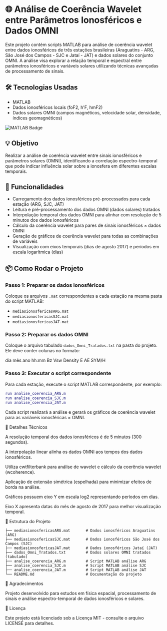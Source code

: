 # 🌐 Análise de Coerência Wavelet entre Parâmetros Ionosféricos e Dados OMNI

Este projeto contém scripts MATLAB para análise de coerência wavelet entre dados ionosféricos de três estações brasileiras (Araguatins - ARG, São José dos Campos - SJC e Jataí - JAT) e dados solares do conjunto OMNI. A análise visa explorar a relação temporal e espectral entre parâmetros ionosféricos e variáveis solares utilizando técnicas avançadas de processamento de sinais.


## 🛠 Tecnologias Usadas

- MATLAB
- Dados ionosféricos locais (foF2, h'F, hmF2)
- Dados solares OMNI (campos magnéticos, velocidade solar, densidade, índices geomagnéticos)

![MATLAB Badge](https://img.shields.io/badge/MATLAB-FF2C0A?logo=matlab&logoColor=white)


## 💡 Objetivo

Realizar a análise de coerência wavelet entre sinais ionosféricos e parâmetros solares (OMNI), identificando a correlação espectro-temporal que pode indicar influência solar sobre a ionosfera em diferentes escalas temporais.


## 🚀 Funcionalidades

- Carregamento dos dados ionosféricos pré-processados para cada estação (ARG, SJC, JAT)
- Leitura e pré-processamento dos dados OMNI (dados solares) tratados
- Interpolação temporal dos dados OMNI para alinhar com resolução de 5 minutos dos dados ionosféricos
- Cálculo da coerência wavelet para pares de sinais ionosféricos × dados OMNI
- Geração de gráficos de coerência wavelet para todas as combinações de variáveis
- Visualização com eixos temporais (dias de agosto 2017) e períodos em escala logarítmica (dias)


## 📦 Como Rodar o Projeto

### Passo 1: Preparar os dados ionosféricos

Coloque os arquivos `.mat` correspondentes a cada estação na mesma pasta do script MATLAB:

- `mediasionosfericasARG.mat`
- `mediasionosfericasSJC.mat`
- `mediasionosfericasJAT.mat`

### Passo 2: Preparar os dados OMNI

Coloque o arquivo tabulado `dados_Omni_Tratados.txt` na pasta do projeto. Ele deve conter colunas no formato:

dia mês ano hh:mm Bz Vsw Density E AE SYM/H


### Passo 3: Executar o script correspondente

Para cada estação, execute o script MATLAB correspondente, por exemplo:

```matlab
run analise_coerencia_ARG.m
run analise_coerencia_SJC.m
run analise_coerencia_JAT.m
```
Cada script realizará a análise e gerará os gráficos de coerência wavelet para as variáveis ionosféricas × OMNI.

🔧 Detalhes Técnicos

A resolução temporal dos dados ionosféricos é de 5 minutos (300 segundos).

A interpolação linear alinha os dados OMNI aos tempos dos dados ionosféricos.

Utiliza cwtfilterbank para análise de wavelet e cálculo da coerência wavelet (wcoherence).

Aplicação de extensão simétrica (espelhada) para minimizar efeitos de borda na análise.

Gráficos possuem eixo Y em escala log2 representando períodos em dias.

Eixo X apresenta datas do mês de agosto de 2017 para melhor visualização temporal.

📂 Estrutura do Projeto

```
├── mediasionosfericasARG.mat       # Dados ionosféricos Araguatins (ARG)
├── mediasionosfericasSJC.mat       # Dados ionosféricos São José dos Campos (SJC)
├── mediasionosfericasJAT.mat       # Dados ionosféricos Jataí (JAT)
├── dados_Omni_Tratados.txt         # Dados solares OMNI tratados (tabulado)
├── analise_coerencia_ARG.m         # Script MATLAB análise ARG
├── analise_coerencia_SJC.m         # Script MATLAB análise SJC
├── analise_coerencia_JAT.m         # Script MATLAB análise JAT
└── README.md                       # Documentação do projeto
```
🤝 Agradecimentos

Projeto desenvolvido para estudos em física espacial, processamento de sinais e análise espectro-temporal de dados ionosféricos e solares.

📜 Licença

Este projeto está licenciado sob a Licença MIT - consulte o arquivo LICENSE para detalhes.
